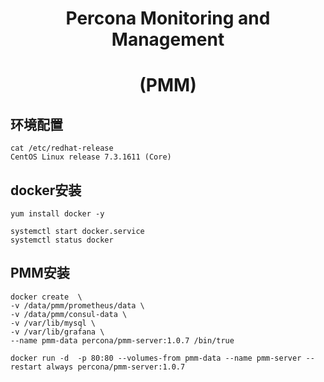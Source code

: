 # <center>Percona Monitoring and Management </center>
# <center>(PMM)</center>

## 环境配置

```
cat /etc/redhat-release 
CentOS Linux release 7.3.1611 (Core)
```

## docker安装

```
yum install docker -y

systemctl start docker.service
systemctl status docker

```

## PMM安装

```
docker create  \
-v /data/pmm/prometheus/data \
-v /data/pmm/consul-data \
-v /var/lib/mysql \
-v /var/lib/grafana \
--name pmm-data percona/pmm-server:1.0.7 /bin/true

```

```
docker run -d  -p 80:80 --volumes-from pmm-data --name pmm-server --restart always percona/pmm-server:1.0.7
```

```

```


